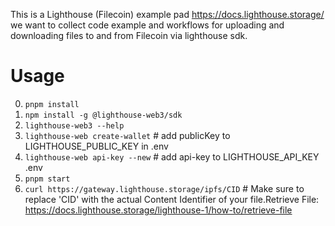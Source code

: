 This is a Lighthouse (Filecoin) example pad https://docs.lighthouse.storage/
we want to collect code example and workflows for uploading and downloading files to and from Filecoin via lighthouse sdk.

# Usage 
0. ```pnpm install```
1. ```npm install -g @lighthouse-web3/sdk```
2. ```lighthouse-web3 --help```
3. ```lighthouse-web create-wallet``` # add publicKey to LIGHTHOUSE_PUBLIC_KEY in .env 
4. ```lighthouse-web api-key --new``` # add api-key to LIGHTHOUSE_API_KEY .env 
5. ```pnpm start```
6. ```curl https://gateway.lighthouse.storage/ipfs/CID``` # Make sure to replace 'CID' with the actual Content Identifier of your file.Retrieve File: https://docs.lighthouse.storage/lighthouse-1/how-to/retrieve-file
